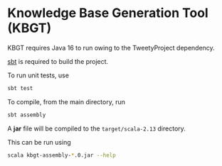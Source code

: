 # Knowledge Base Generation Tool (KBGT)

KBGT requires Java 16 to run owing to the TweetyProject dependency.

[sbt](https://www.scala-sbt.org/1.x/docs/Setup.html) is required to build the project.

To run unit tests, use

```sh
sbt test
```

To compile, from the main directory, run

```sh
sbt assembly
```

A **jar** file will be compiled to the `target/scala-2.13` directory.

This can be run using

```sh
scala kbgt-assembly-*.0.jar --help
```
